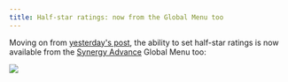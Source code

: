 ```yaml
---
title: Half-star ratings: now from the Global Menu too
---
```


Moving on from [yesterday's post](http://www.wincent.com/a/about/wincent/weblog/archives/2007/05/halfstar_rating.php), the ability to set half-star ratings is now available from the [Synergy Advance](http://advance.wincent.com/) Global Menu too:

![](/system/images/legacy/half-stars-global-menu.png)
